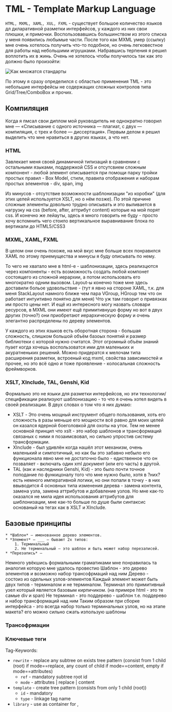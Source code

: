 # TML - Template Markup Language
`HTML, MXML, XAML, XUL, FXML` - существует большое количество языков дл дкларативной разметки интерфейсов, у каждого из них свои плюшки, и примочки. Воспользовавшись большинством из этого списка у меня появились любымые части. После того как MXML умер (ссылку) мне очень хотелось получить что-то подобное, но очень легковестное для работы над небольшими игрушками. Набравшись терпения я решил воплотить их в жинь. Очень не хотелось чтобы получилось так как это должно было произойти:

![Как множатся стандарты](http://xkcd.ru/i/927_v4.png)

По этому я сразу определился с областью применения TML - это небольшие интерфейсы не содержащих сложных контролов типа Grid/Tree/ComboBox и прочих.

## Компиляция
Когда я пмсал свои диплом мой руководитель не однократно говорил мне — «Списывание с одного источника — плагиат, с двух — компиляция, с трех и более — диссертация». Первым делом я решил выделить что мне нравиться в других языках, а что нет.

### HTML
Завлекает меня своей динамичной типизаций в сравнении с остальными языками, поддержкой CSS и отсутсвием сложным компонент - любой элемент описывается при помощи парку тройки простых правил - Box Model, стили, правила отображения и наборам простых элементов - div, span, img

Из минусов - отсутствие возможности шаблонизации "из коробки" (для этих целей используется XSLT, но о нём позже). По этой причине сложные элементы довольно трудно описывать и это выливается в нагрузку на css (before, after, аттрибут content) которые на мой порят css.
И конечно же лейауты, здесь я много говорить не буду - просто хочу вспомнить чего стоило вертикальное выравнивание блока по вертикали до HTML5/CSS3

### MXML, XAML, FXML
В целом они очень похоже, на мой вкус мне больше всех понравился XAML по этому приемущества и минусы я буду описывать по нему.

То чего не хватало мне в html-е - шаблонизации, здесь реализцются через компоненты - есть возможность создать любой компонет состоящего из сложной иерархии, а потом использовать его многократно одним вызовом.
Layout-ы конечно тоже мне здесь доставили больое удовольствие - (тут я явно на стороне XAML, т.к. для меня StackLayout намного ближе чем пара VGroup, HGroup тем что он работает интуитивно понятно для меня)
Что уж там говорит о привязках им просто цены нет.
И ещё из интересного могу назвать  словари ресурсов, в MXML они имеют ещё примитивнуцю форму но вот в двух других (точно?) они приобретают иерархическую форму и очень элегантно распределены по дереву элементов.

У каждого из этих языков есть оборотная сторона - большая сложность, слишком большой объём базоых понятий и размер библиотеки с которой нужно считатся. Этот огромный объём знаний пуает когда хочешь воспользоватся ими для маленьких и акуратненьких решений.
Можно придератся к мелочам типа расширения разметки, встроеный код mxml, свойства зависимостей и прочее, но это всё одно и тоже проявление - колосальная сложность фреймворков.

### XSLT, XInclude, TAL, Genshi, Kid
Формально это не языки для разметки интерфейсов, но эти технологии/спецификации реализуют шаблонизацию - то что я очень хотел видеть в своей реализации. В двух словах о том что я них думаю:

* XSLT - Это очень мощный инструмент общего пользования, хоть его сложность в разы меньше его мощности всё равно для моих целей он казался ядерной боеголовкой для охоты на уток. Тем не менее основной принцип что xslt - это набор шаблонов и трансформаций связаных с ними я позаимсвовал, но сильно упростив систему трансформации.
* XInclude - был удивлён когда нашёл этот механизм, очень маленький и симпотичный, но как бы это забавно небыло его функционала явно мне не достаточно было - едиственное что он позваляет - включать один xml документ (или его часть) в другой.
* TAL (как и наследники Genshi, Kid) - это было почти точное поподание по функицоналу того что мне нужно было, хотя в ?них? есть немного императивной логики, но они попали в точку - в них ввыводится 4 основных типа изменения дерева - замена контента, замена узла, замена аттрибутов и добавление узлов. Но мне как-то оказался не мила идея использования аттрибутов для шиблонизации, мне как-то больше по душе были синтаксис основаный на тегах как в XSLT и XInclude.

## Базовые принципы
	* *Шаблон* — именованное дерево элементов.
	* *Элемент* — ___ — бывают 2х типов:
		1. Терминальный
		2. Не терминальный — это шаблон и быть может набор перезаписей.
	* *Перезапись* — 

Немного увёкшись формальными граматиками мне понравилась та аналогия которую мне удалось провестио
Шаблон - это дерево элементов и возможно набор трансофрмаций над ним
Дерево - состоиз из одельных узлов-элементов
Каждый элемент может быть двух типов - терминалом и не терминалом.
Терминал это примитивный узел который является базовым кирпичиком. (на примере html - это те самые div и span)
Не терминал - это поддерево - шаблон т.е. поддерево и набор трансформаций над ним
Таким образом при сборке интерфейса - это всегда набор только терминальных узлов, но на этапе макета? его можно сильно сжать изпользую шаблоны

### Трансофрмации

### Ключевые теги
Tag-Keywords:
 - `rewrite` - replace any subtree on exists tree pattern (consist from 1 child (root) if mode==replace, any count of child if mode==content, empty if mode==attributes)
	+ `ref` - mandatory subtree root id
	+ `mode` - attributes | replace | content
 - `template` - create tree pattern (consists from only 1 child (root))
	+ `id` - mandatory
	+ `type` - linkage tag name
 - `library` - use as container for <define>, <style> и другие
 - `style` - use to add css in library (without create addition .css file)

### Алгоритм обхода дерева
 - replace
 - content
 - attributes
